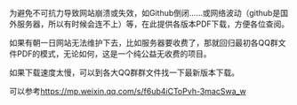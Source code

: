 为避免不可抗力导致网站崩溃或失效，如Github倒闭……或网络波动（github是国外服务器，所以有时候会连不上）等，在此提供各版本PDF下载，方便各位查阅。

如果有朝一日网站无法维护下去，比如服务器要收费了，那就回归最初各QQ群文件PDF的模式，无论如何，这是一个纯公益无收费的项目。

如果下载速度太慢，可以到各大QQ群群文件找一下最新版本下载。

可以参考<https://mp.weixin.qq.com/s/f6ub4iCToPvh-3macSwa_w>